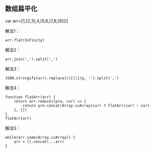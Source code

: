 ## 数组扁平化

var arr=[1,[2,3],4,[5,6,[7,8,[9]]]]

解法1：
```
arr.flat(Infinity)
```

解法2：
```
arr.join(',').split(',')
```

解法3：
```
JSON.stringify(arr).replace(/\[|\]/g, '').split(',')
```

解法4：
```
function flatArr(arr) {
	return arr.reduce((pre, cur) => {
		return pre.concat(Array.isArray(cur) ? flatArr(cur) : cur)
	}, [])
}
flatArr(arr)
```

解法5：
```
while(arr.some(Array.isArray)) {
	arr = [].concat(...arr)
}
```
